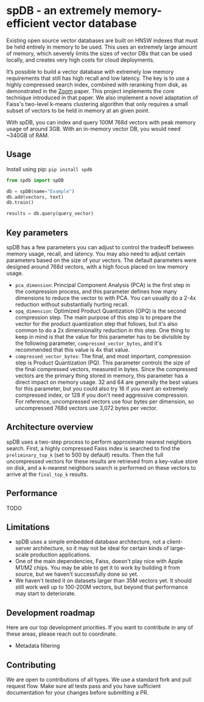 # spDB -  an extremely memory-efficient vector database
Existing open source vector databases are built on HNSW indexes that must be held entirely in memory to be used. This uses an extremely large amount of memory, which severely limits the sizes of vector DBs that can be used locally, and creates very high costs for cloud deployments.

It’s possible to build a vector database with extremely low memory requirements that still has high recall and low latency. The key is to use a highly compressed search index, combined with reranking from disk, as demonstrated in the [Zoom](https://arxiv.org/abs/1809.04067) paper. This project implements the core technique introduced in that paper. We also implement a novel adaptation of Faiss's two-level k-means clustering algorithm that only requires a small subset of vectors to be held in memory at an given point.

With spDB, you can index and query 100M 768d vectors with peak memory usage of around 3GB. With an in-memory vector DB, you would need ~340GB of RAM.

## Usage
Install using pip: `pip install spdb`

```python
from spdb import spDB

db = spDB(name="Example")
db.add(vectors, text)
db.train()

results = db.query(query_vector)
```

## Key parameters
spDB has a few parameters you can adjust to control the tradeoff between memory usage, recall, and latency. You may also need to adjust certain parameters based on the size of your vectors. The default parameters were designed around 768d vectors, with a high focus placed on low memory usage.

- `pca_dimension`: Principal Component Analysis (PCA) is the first step in the compression process, and this parameter defines how many dimensions to reduce the vector to with PCA. You can usually do a 2-4x reduction without substantially hurting recall.
- `opq_dimension`: Optimized Product Quantization (OPQ) is the second compression step. The main purpose of this step is to prepare the vector for the product quantization step that follows, but it's also common to do a 2x dimensionality reduction in this step. One thing to keep in mind is that the value for this parameter has to be divisible by the following parameter, `compressed_vector_bytes`, and it's recommended that this value is 4x that value.
- `compressed_vector_bytes`: The final, and most important, compression step is Product Quantization (PQ). This parameter controls the size of the final compressed vectors, measured in bytes. Since the compressed vectors are the primary thing stored in memory, this parameter has a direct impact on memory usage. 32 and 64 are generally the best values for this parameter, but you could also try 16 if you want an extremely compressed index, or 128 if you don't need aggressive compression. For reference, uncompressed vectors use four bytes per dimension, so uncompressed 768d vectors use 3,072 bytes per vector.

## Architecture overview
spDB uses a two-step process to perform approximate nearest neighbors search. First, a highly compressed Faiss index is searched to find the `preliminary_top_k` (set to 500 by default) results. Then the full uncompressed vectors for these results are retrieved from a key-value store on disk, and a k-nearest neighbors search is performed on these vectors to arrive at the `final_top_k` results.

## Performance
TODO

## Limitations
- spDB uses a simple embedded database architecture, not a client-server architecture, so it may not be ideal for certain kinds of large-scale production applications.
- One of the main dependencies, Faiss, doesn't play nice with Apple M1/M2 chips. You may be able to get it to work by building it from source, but we haven't successfully done so yet.
- We haven't tested it on datasets larger than 35M vectors yet. It should still work well up to 100-200M vectors, but beyond that performance may start to deteriorate.

## Development roadmap
Here are our top development priorities. If you want to contribute in any of these areas, please reach out to coordinate.
- Metadata filtering

## Contributing
We are open to contributions of all types. We use a standard fork and pull request flow. Make sure all tests pass and you have sufficient documentation for your changes before submitting a PR.
